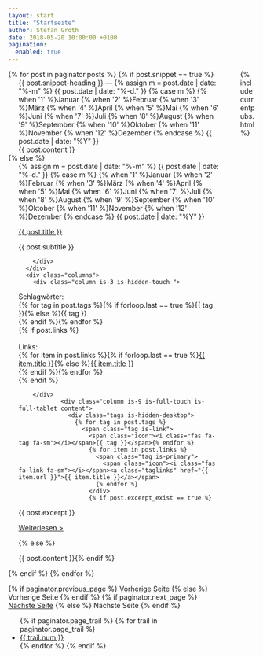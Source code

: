 ```yaml
---
layout: start
title: "Startseite"
author: Stefan Groth
date: 2018-05-20 10:00:00 +0100
pagination:
  enabled: true
---
```

<div class="container main">
  <div class="columns">
    <div class="column is-12 b-t-1-dotted m-t-2 m-b-2"></div>
  </div>
  <div class="columns">
    <div class="column content">
      {% for post in paginator.posts %}
        {% if post.snippet == true %}
      <div class="columns snippet">
          <div class="column is-3 is-hidden-touch"> </div>
          <div class="column is-9 is-full-touch is-full-tablet p-r-2">
          <div class=""><a href="{{ post.url }}" class="indent-left"><i class="fas fa-angle-right has-text-black hbb"></i></a><span class="is-size-6 has-text-weight-semibold has-text-black">{{ post.snippet-heading }} </span><span class="is-size-6 has-text-weight-normal has-text-grey-dark">&mdash; {% assign m = post.date | date: "%-m" %}
              {{ post.date | date: "%-d." }}
              {% case m %}
              {% when '1' %}Januar
              {% when '2' %}Februar
              {% when '3' %}März
              {% when '4' %}April
              {% when '5' %}Mai
              {% when '6' %}Juni
              {% when '7' %}Juli
              {% when '8' %}August
              {% when '9' %}September
              {% when '10' %}Oktober
              {% when '11' %}November
              {% when '12' %}Dezember
            {% endcase %}
          {{ post.date | date: "%Y" }}</span></div>
          <span class="is-size-7">{{ post.content }}</span>
        </div>
      </div>
<div class="columns" style="">
                      <div class="column is-12 b-t-1-dotted">
                      </div>
                    </div>
{% else %}
        <div class="columns">
          <div class="column is-3 is-hidden-touch"> </div>
          <div class="column is-9 is-full-touch is-full-tablet">
            <span class="is-size-7 has-text-grey">{% assign m = post.date | date: "%-m" %}
              {{ post.date | date: "%-d." }}
              {% case m %}
              {% when '1' %}Januar
              {% when '2' %}Februar
              {% when '3' %}März
              {% when '4' %}April
              {% when '5' %}Mai
              {% when '6' %}Juni
              {% when '7' %}Juli
              {% when '8' %}August
              {% when '9' %}September
              {% when '10' %}Oktober
              {% when '11' %}November
              {% when '12' %}Dezember
            {% endcase %}
          {{ post.date | date: "%Y" }}</span>
          <p class="title is-3"><a href="{{ post.url }}" class="has-text-primary">{{ post.title }}</a></p>
          <p class="subtitle is-5">{{ post.subtitle }}</p>


        </div>
      </div>
      <div class="columns">
        <div class="column is-3 is-hidden-touch ">
<div class="is-size-7 has-text-black">Schlagwörter:<br /><span class="has-text-link">{% for tag in post.tags %}{% if forloop.last == true %}{{ tag }}{% else %}{{ tag }}<br />{% endif %}{% endfor %}</span></div>
{% if post.links %}<div class="is-size-7 has-text-black"><br />Links:<br />{% for item in post.links %}{% if forloop.last == true %}<a href="{{ item.url }}" class="has-text-primary">{{ item.title }}</a>{% else %}<a href="{{ item.url }}" class="has-text-primary">{{ item.title }}</a><br />{% endif %}{% endfor %}</div>{% endif %}

 <!--<p class="book" style="width: 128px">
                        <img src="/assets/img/ordnungen-book.png">
                      </p>-->

        </div>
                <div class="column is-9 is-full-touch is-full-tablet content">
                  <div class="tags is-hidden-desktop">
                    {% for tag in post.tags %}
                      <span class="tag is-link">
                        <span class="icon"><i class="fas fa-tag fa-sm"></i></span>{{ tag }}</span>{% endfor %}
                        {% for item in post.links %}
                          <span class="tag is-primary">
                            <span class="icon"><i class="fas fa-link fa-sm"></i></span><a class="taglinks" href="{{ item.url }}">{{ item.title }}</a></span>
                          {% endfor %}
                        </div>
                        {% if post.excerpt_exist == true %}
{{ post.excerpt }} <div class="has-text-right"><a href="{{ post.url }}" class="has-text-primary has-text-weight-semibold">Weiterlesen ></a></div>

{% else %}

{{ post.content }}{% endif %}
                      </div>
                    </div>
                    <div class="columns" style="">
                      <div class="column is-12 b-t-1-dotted m-t-2">
                      </div>
                    </div>
                  {% endif %}
                  {% endfor %}
<!-- Pagination links -->
<nav class="pagination is-small is-centered" role="navigation" aria-label="pagination">
  {% if paginator.previous_page %}
    <a href="{{ paginator.previous_page_path }}" class="pagination-previous">Vorherige Seite</a>
  {% else %}
    <a class="pagination-previous" disabled>Vorherige Seite</a>
  {% endif %}
  {% if paginator.next_page %}
    <a href="{{ paginator.next_page_path }}" class="pagination-next">Nächste Seite</a>
  {% else %}
    <a class="pagination-next" disabled>Nächste Seite</a>
  {% endif %}

  <ul class="pagination-list">
    {% if paginator.page_trail %} 
      {% for trail in paginator.page_trail %} 
        <li><a class="pagination-link {% if page.url == trail.path %}is-current{% endif %}" href="{{ trail.path }}" title="{{trail.title}}">{{ trail.num }}</a></li>
      {% endfor %}
    {% endif %}</ul>
  </nav>
                </div>
                <div class="column is-1">
                </div>
                <div class="column is-3 is-size-7 is-hidden-mobile">
                  {% include currentpubs.html %}
                  <!--
                  <hr/>
                  <p class="title is-6 has-text-danger">Bücher</p>
                  
                  <article class="media">
                    <figure class="media-left">
                      <p class="image" style="width: 128px">
                        <img src="/assets/img/ordnungen-book.png">
                      </p>
                    </figure>
                    <div class="media-content">
                      <div class="content">
                        <p class="is-size-7">
                          <strong class="is-uppercase">John Smith</strong> <small>@johnsmith</small> <small>31m</small>
                          <br>
                          Lorem ipsum dolor sit amet, consectetur adipiscing elit. Aenean efficitur sit amet massa fringilla egestas. Nullam condimentum luctus turpis.
                        </p>
                      </div>
                    </div>
                  </article>
                  <article class="media" >
                    <figure class="media-left">
                      <p class="image is-128x128" style="height:100%">
                        <img src="/assets/img/ordnungen-book.png">
                      </p>
                    </figure>
                    <div class="media-content">
                      <div class="content">
                        <p class="is-size-7">
                          <strong class="is-uppercase">John Smith</strong> <small>@johnsmith</small> <small>31m</small>
                          <br>
                          Lorem ipsum dolor sit amet, consectetur adipiscing elit. Aenean efficitur sit amet massa fringilla egestas. Nullam condimentum luctus turpis.
                        </p>
                      </div>
                    </div>
                  </article>-->
                </div>
              </div>
            </div>
